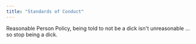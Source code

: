 ```yaml
---
title: "Standards of Conduct"
---
```


Reasonable Person Policy, being told to not be a dick isn't unreasonable ... so stop being a dick.
